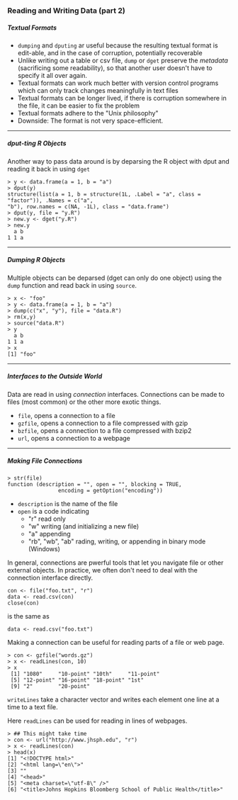 ### Reading and Writing Data (part 2)

##### Textual Formats
- `dumping` and `dputing` ar useful because the resulting textual format is edit-able, and in the case of corruption, potentially recoverable
- Unlike writing out a table or csv file, `dump` or `dget` preserve the *metadata* (sacrificing some readability), so that another user doesn't have to specify it all over again.
- Textual formats can work much better with version control programs which can only track changes meaningfully in text files
- Textual formats can be longer lived, if there is corruption somewhere in the file, it can be easier to fix the problem
- Textual formats adhere to the "Unix philosophy"
- Downside: The format is not very space-efficient.

---

##### dput-ting R Objects
Another way to pass data around is by deparsing the R object with dput and reading it back in using `dget`

```
> y <- data.frame(a = 1, b = "a")
> dput(y)
structure(list(a = 1, b = structure(1L, .Label = "a", class = "factor")), .Names = c("a", 
"b"), row.names = c(NA, -1L), class = "data.frame")
> dput(y, file = "y.R")
> new.y <- dget("y.R")
> new.y
  a b
1 1 a
```

---

##### Dumping R Objects
Multiple objects can be deparsed (dget can only do one object) using the `dump` function and read back in using `source`.

```
> x <- "foo"
> y <- data.frame(a = 1, b = "a")
> dump(c("x", "y"), file = "data.R")
> rm(x,y)
> source("data.R")
> y
  a b
1 1 a
> x
[1] "foo"
```

---

##### Interfaces to the Outside World
Data are read in using *connection* interfaces. Connections can be made to files (most common) or the other more exotic things.

- `file`, opens a connection to a file
- `gzfile`, opens a connection to a file compressed with gzip
- `bzfile`, opens a connection to a file compressed with bzip2
- `url`, opens a connection to a webpage

---

##### Making File Connections
```
> str(file)
function (description = "", open = "", blocking = TRUE,
				encoding = getOption("encoding"))
```
- `description` is the name of the file
- `open` is a code indicating
	- "r" read only
	- "w" writing (and initializing a new file)
	- "a" appending
	- "rb", "wb", "ab" rading, writing, or appending in binary mode (Windows)

In general, connections are pwerful tools that let you navigate file or other external objects. In practice, we often don't need to deal with the connection interface directly.

```
con <- file("foo.txt", "r")
data <- read.csv(con)
close(con)
```

is the same as

```
data <- read.csv("foo.txt")
```

Making a connection can be useful for reading parts of a file or web page.

```
> con <- gzfile("words.gz") 
> x <- readLines(con, 10) 
> x
 [1] "1080"     "10-point" "10th"     "11-point"
 [5] "12-point" "16-point" "18-point" "1st"
 [9] "2"        "20-point"
```

`writeLines` take a character vector and writes each element one line at a time to a text file.

Here `readLines` can be used for reading in lines of webpages. 

```
> ## This might take time
> con <- url("http://www.jhsph.edu", "r")
> x <- readLines(con)
> head(x)
[1] "<!DOCTYPE html>"                                               
[2] "<html lang=\"en\">"                                            
[3] ""                                                              
[4] "<head>"                                                        
[5] "<meta charset=\"utf-8\" />"                                    
[6] "<title>Johns Hopkins Bloomberg School of Public Health</title>"
```

























